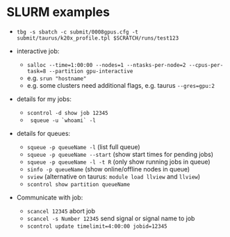 SLURM examples
==============

- `tbg -s sbatch -c submit/0008gpus.cfg -t submit/taurus/k20x_profile.tpl $SCRATCH/runs/test123`

- interactive job:
  - `salloc --time=1:00:00 --nodes=1 --ntasks-per-node=2 --cpus-per-task=8 --partition gpu-interactive`
  - e.g. `srun "hostname"`
  - e.g. some clusters need additional flags, e.g. taurus `--gres=gpu:2`

- details for my jobs:
  - `scontrol -d show job 12345`
  - ``` squeue -u `whoami` -l```

- details for queues:
  - `squeue -p queueName -l` (list full queue)
  - `squeue -p queueName --start` (show start times for pending jobs)
  - `squeue -p queueName -l -t R` (only show running jobs in queue)
  - `sinfo -p queueName` (show online/offline nodes in queue)
  - `sview` (alternative on taurus: `module load llview` and `llview`)
  - `scontrol show partition queueName`

- Communicate with job:
  - `scancel 12345` abort job
  - `scancel -s Number 12345` send signal or signal name to job
  - `scontrol update timelimit=4:00:00 jobid=12345`

